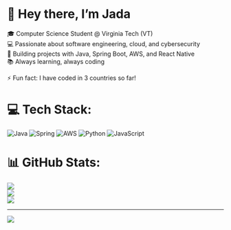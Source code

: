# 👋 Hey there, I’m Jada 

🎓 Computer Science Student @ Virginia Tech (VT)  
💻 Passionate about software engineering, cloud, and cybersecurity  
🚀 Building projects with Java, Spring Boot, AWS, and React Native  
📚 Always learning, always coding
 

⚡ Fun fact: I have coded in 3 countries so far!


# 💻 Tech Stack:
![Java](https://img.shields.io/badge/java-%23ED8B00.svg?style=for-the-badge&logo=openjdk&logoColor=white) ![Spring](https://img.shields.io/badge/spring-%236DB33F.svg?style=for-the-badge&logo=spring&logoColor=white) ![AWS](https://img.shields.io/badge/AWS-%23FF9900.svg?style=for-the-badge&logo=amazon-aws&logoColor=white) ![Python](https://img.shields.io/badge/python-3670A0?style=for-the-badge&logo=python&logoColor=ffdd54) ![JavaScript](https://img.shields.io/badge/javascript-%23323330.svg?style=for-the-badge&logo=javascript&logoColor=%23F7DF1E)
# 📊 GitHub Stats:
![](https://github-readme-stats.vercel.app/api?username=jadaHolloway&theme=dark&hide_border=false&include_all_commits=false&count_private=false)<br/>
![](https://nirzak-streak-stats.vercel.app/?user=jadaHolloway&theme=dark&hide_border=false)<br/>
![](https://github-readme-stats.vercel.app/api/top-langs/?username=jadaHolloway&theme=dark&hide_border=false&include_all_commits=false&count_private=false&layout=compact)

---
[![](https://visitcount.itsvg.in/api?id=jadaHolloway&icon=0&color=0)](https://visitcount.itsvg.in)

<!-- Proudly created with GPRM ( https://gprm.itsvg.in ) -->
